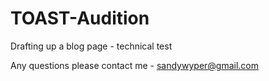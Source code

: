 # TOAST-Audition
Drafting up a blog page - technical test

Any questions please contact me - sandywyper@gmail.com
